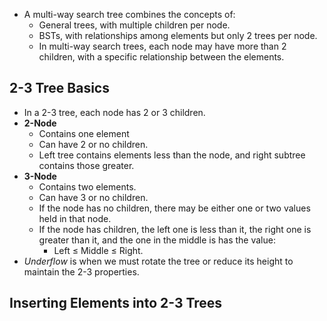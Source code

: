 - A multi-way search tree combines the concepts of:
	- General trees, with multiple children per node.
	- BSTs, with relationships among elements but only 2 trees per node.
	- In multi-way search trees, each node may have more than 2 children, with a specific relationship between the elements.
## 2-3 Tree Basics
- In a 2-3 tree, each node has 2 or 3 children.
- **2-Node**
	- Contains one element
	- Can have 2 or no children.
	- Left tree contains elements less than the node, and right subtree contains those greater.
- **3-Node**
	- Contains two elements.
	- Can have 3 or no children.
	- If the node has no children, there may be either one or two values held in that node.
	- If the node has children, the left one is less than it, the right one is greater than it, and the one in the middle is has the value:
		- Left ≤ Middle ≤ Right.
- *Underflow* is when we must rotate the tree or reduce its height to maintain the 2-3 properties.
## Inserting Elements into 2-3 Trees

